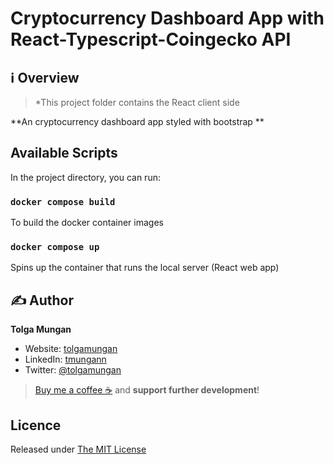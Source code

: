 # Cryptocurrency Dashboard App with React-Typescript-Coingecko API 

## ℹ️ Overview
> *This project folder contains the React client side

**An cryptocurrency dashboard app styled with bootstrap
**
## Available Scripts

In the project directory, you can run:

### `docker compose build`

To build the docker container images

### `docker compose up`

Spins up the container that runs the local server (React web app)

## ✍️ Author

**Tolga Mungan**

* Website: [tolgamungan](https://tolgamungan.com)
* LinkedIn: [tmungann](https://www.linkedin.com/in/tmungan/)
* Twitter: [@tolgamungan](https://twitter.com/tmungann)

> [Buy me a coffee ☕](https://www.buymeacoffee.com/tolgamungan) and **support further development**!

## Licence

Released under [The MIT License](LICENCE)
